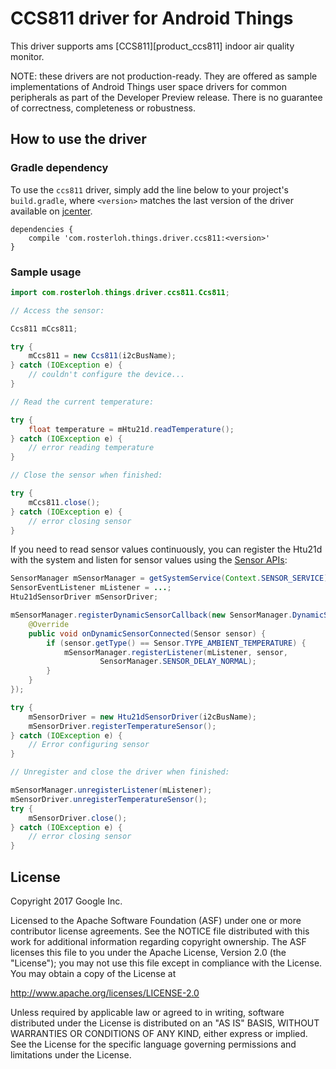 CCS811 driver for Android Things
================================

This driver supports ams [CCS811][product_ccs811] indoor air quality monitor.

NOTE: these drivers are not production-ready. They are offered as sample
implementations of Android Things user space drivers for common peripherals
as part of the Developer Preview release. There is no guarantee
of correctness, completeness or robustness.

How to use the driver
---------------------

### Gradle dependency

To use the `ccs811` driver, simply add the line below to your project's `build.gradle`,
where `<version>` matches the last version of the driver available on [jcenter][jcenter].

```
dependencies {
    compile 'com.rosterloh.things.driver.ccs811:<version>'
}
```

### Sample usage

```java
import com.rosterloh.things.driver.ccs811.Ccs811;

// Access the sensor:

Ccs811 mCcs811;

try {
    mCcs811 = new Ccs811(i2cBusName);
} catch (IOException e) {
    // couldn't configure the device...
}

// Read the current temperature:

try {
    float temperature = mHtu21d.readTemperature();
} catch (IOException e) {
    // error reading temperature
}

// Close the sensor when finished:

try {
    mCcs811.close();
} catch (IOException e) {
    // error closing sensor
}
```

If you need to read sensor values continuously, you can register the Htu21d with the system and
listen for sensor values using the [Sensor APIs][sensors]:
```java
SensorManager mSensorManager = getSystemService(Context.SENSOR_SERVICE);
SensorEventListener mListener = ...;
Htu21dSensorDriver mSensorDriver;

mSensorManager.registerDynamicSensorCallback(new SensorManager.DynamicSensorCallback() {
    @Override
    public void onDynamicSensorConnected(Sensor sensor) {
        if (sensor.getType() == Sensor.TYPE_AMBIENT_TEMPERATURE) {
            mSensorManager.registerListener(mListener, sensor,
                    SensorManager.SENSOR_DELAY_NORMAL);
        }
    }
});

try {
    mSensorDriver = new Htu21dSensorDriver(i2cBusName);
    mSensorDriver.registerTemperatureSensor();
} catch (IOException e) {
    // Error configuring sensor
}

// Unregister and close the driver when finished:

mSensorManager.unregisterListener(mListener);
mSensorDriver.unregisterTemperatureSensor();
try {
    mSensorDriver.close();
} catch (IOException e) {
    // error closing sensor
}
```

License
-------

Copyright 2017 Google Inc.

Licensed to the Apache Software Foundation (ASF) under one or more contributor
license agreements.  See the NOTICE file distributed with this work for
additional information regarding copyright ownership.  The ASF licenses this
file to you under the Apache License, Version 2.0 (the "License"); you may not
use this file except in compliance with the License.  You may obtain a copy of
the License at

  http://www.apache.org/licenses/LICENSE-2.0

Unless required by applicable law or agreed to in writing, software
distributed under the License is distributed on an "AS IS" BASIS, WITHOUT
WARRANTIES OR CONDITIONS OF ANY KIND, either express or implied.  See the
License for the specific language governing permissions and limitations under
the License.

[product_htu21d]: https://cdn.sparkfun.com/assets/learn_tutorials/1/4/3/CCS811_Datasheet-DS000459.pdf
[jcenter]: https://bintray.com/google/androidthings/contrib-driver-htu21d/_latestVersion
[sensors]: https://developer.android.com/guide/topics/sensors/sensors_overview.html